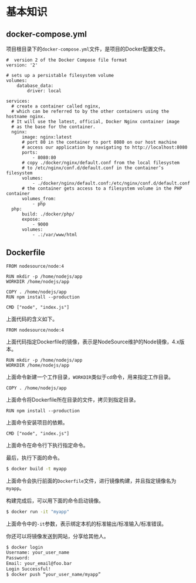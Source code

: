 # 基本知识

## docker-compose.yml

项目根目录下的`docker-compose.yml`文件，是项目的Docker配置文件。

```
#  version 2 of the Docker Compose file format
version: '2'

# sets up a persistable filesystem volume
volumes:
    database_data:
        driver: local

services:
  # create a container called nginx,
  # which can be referred to by the other containers using the hostname nginx.
  # It will use the latest, official, Docker Nginx container image
  # as the base for the container.
  nginx:
      image: nginx:latest
      # port 80 in the container to port 8080 on our host machine
      # access our application by navigating to http://localhost:8080
      ports:
          - 8080:80
      # copy ./docker/nginx/default.conf from the local filesystem
      # to /etc/nginx/conf.d/default.conf in the container’s filesystem
      volumes:
          - ./docker/nginx/default.conf:/etc/nginx/conf.d/default.conf
      # the container gets access to a filesystem volume in the PHP container
      volumes_from:
          - php
  php:
      build: ./docker/php/
      expose:
          - 9000
      volumes:
          - .:/var/www/html
```

## Dockerfile

```
FROM nodesource/node:4

RUN mkdir -p /home/nodejs/app
WORKDIR /home/nodejs/app

COPY . /home/nodejs/app
RUN npm install --production

CMD ["node", "index.js"]
```

上面代码的含义如下。

```
FROM nodesource/node:4
```

上面代码指定Dockerfile的镜像，表示是NodeSource维护的Node镜像，4.x版本。

```
RUN mkdir -p /home/nodejs/app
WORKDIR /home/nodejs/app
```

上面命令新建一个工作目录，`WORKDIR`类似于`cd`命令，用来指定工作目录。

```
COPY . /home/nodejs/app
```

上面命令将Dockerfile所在目录的文件，拷贝到指定目录。

```
RUN npm install --production
```

上面命令安装项目的依赖。

```
CMD ["node", "index.js"]
```

上面命令在命令行下执行指定命令。

最后，执行下面的命令。

```bash
$ docker build -t myapp
```

上面命令会执行前面的`Dockerfile`文件，进行镜像构建，并且指定镜像名为`myapp`。

构建完成后，可以用下面的命令启动镜像。

```bash
$ docker run -it "myapp"
```

上面命令中的`-it`参数，表示绑定本机的标准输出/标准输入/标准错误。

你还可以将镜像发送到网站，分享给其他人。

```bash
$ docker login
Username: your_user_name
Password:
Email: your_email@foo.bar
Login Successful!
$ docker push “your_user_name/myapp”
```
